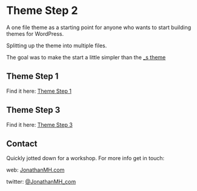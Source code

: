# Theme Step 2
A one file theme as a starting point for anyone who wants to start building themes for WordPress.

Splitting up the theme into multiple files.

The goal was to make the start a little simpler than the [\_s theme](http://underscores.me/)


## Theme Step 1
Find it here: [Theme Step 1](https://github.com/JonathanMH/theme_step_1)

## Theme Step 3
Find it here: [Theme Step 3](https://github.com/eriks-briedis/theme_step_3)

## Contact
Quickly jotted down for a workshop. For more info get in touch:

web: [JonathanMH.com](http://jonathanmh.com)

twitter: [@JonathanMH_com](https://twitter.com/JonathanMH_com)

